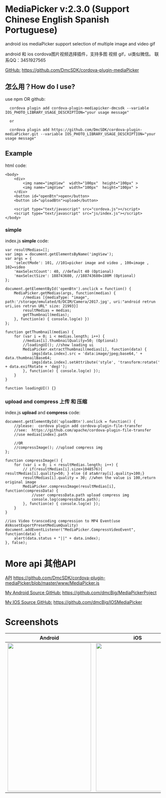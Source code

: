 # MediaPicker v:2.3.0  (Support Chinese English Spanish Portuguese)

android ios mediaPicker support  selection of multiple image and video gif</br>

android 和 ios cordova图片视频选择插件，支持多图 视频 gif，ui类似微信。 联系QQ：3451927565</br>

[GitHub:](https://github.com/DmcSDK/cordova-plugin-mediaPicker) https://github.com/DmcSDK/cordova-plugin-mediaPicker</br>

怎么用？How do I use?
-------------------

use npm OR github:

```
  cordova plugin add cordova-plugin-mediapicker-dmcsdk --variable IOS_PHOTO_LIBRARY_USAGE_DESCRIPTION="your usage message"

  or

  cordova plugin add https://github.com/DmcSDK/cordova-plugin-mediaPicker.git --variable IOS_PHOTO_LIBRARY_USAGE_DESCRIPTION="your usage message"
```

## Example
html code:

    <body>
        <div>
            <img name="imgView"  width="100px"  height="100px" >
            <img name="imgView"  width="100px"  height="100px" >
        </div>
        <button id="openBtn">open</button>
        <button id="uploadBtn">upload</button>

        <script type="text/javascript" src="cordova.js"></script>
        <script type="text/javascript" src="js/index.js"></script>
    </body>

### simple
index.js **simple** code: 
```
var resultMedias=[];
var imgs = document.getElementsByName('imgView');
var args = {
    'selectMode': 101, //101=picker image and video , 100=image , 102=video
    'maxSelectCount': 40, //default 40 (Optional)
    'maxSelectSize': 188743680, //188743680=180M (Optional)
};

document.getElementById('openBtn').onclick = function() {
    MediaPicker.getMedias(args, function(medias) {
        //medias [{mediaType: "image", path:'/storage/emulated/0/DCIM/Camera/2017.jpg', uri:"android retrun uri,ios retrun URL" size: 21993}]
        resultMedias = medias;
        getThumbnail(medias);
    }, function(e) { console.log(e) })
};

function getThumbnail(medias) {
    for (var i = 0; i < medias.length; i++) {
        //medias[i].thumbnailQuality=50; (Optional)
        //loadingUI(); //show loading ui
        MediaPicker.extractThumbnail(medias[i], function(data) {
            imgs[data.index].src = 'data:image/jpeg;base64,' + data.thumbnailBase64;
            imgs[data.index].setAttribute('style', 'transform:rotate(' + data.exifRotate + 'deg)');
        }, function(e) { console.log(e) });
    }
}

function loadingUI() {}
```    

### upload and compress 上传 和 压缩
index.js **upload** and **compress** code:
```
document.getElementById('uploadBtn').onclick = function() {
    //please:  cordova plugin add cordova-plugin-file-transfer
    //see:  https://github.com/apache/cordova-plugin-file-transfer
    //use medias[index].path

    //OR
    //compressImage(); //upload compress img
};

function compressImage() {
    for (var i = 0; i < resultMedias.length; i++) {
        // if(resultMedias[i].size>1048576){ resultMedias[i].quality=50; } else {d ataArray[i].quality=100;}
        resultMedias[i].quality = 30; //when the value is 100,return original image
        MediaPicker.compressImage(resultMedias[i], function(compressData) {
            //user compressData.path upload compress img
            console.log(compressData.path);
        }, function(e) { console.log(e) });
    }
}

//ios Video transcoding compression to MP4 Event(use AVAssetExportPresetMediumQuality)
document.addEventListener("MediaPicker.CompressVideoEvent", function(data) {
    alert(data.status + "||" + data.index);
}, false);
```    

# More api 其他API
[API](https://github.com/DmcSDK/cordova-plugin-mediaPicker/blob/master/www/MediaPicker.js) https://github.com/DmcSDK/cordova-plugin-mediaPicker/blob/master/www/MediaPicker.js</br>

[My Android Source GitHub:](https://github.com/dmcBig/MediaPickerPoject) https://github.com/dmcBig/MediaPickerPoject</br>

[My IOS Source GitHub:](https://github.com/dmcBig/IOSMediaPicker) https://github.com/dmcBig/IOSMediaPicker</br>

# Screenshots

| Android         | iOS          |
|:---------------:|:------------:|
| <img src="https://raw.githubusercontent.com/DmcSDK/cordova-plugin-mediaPicker/master/www/demo/Screenshots1.png" width="270px" height="480"> | <img src="https://raw.githubusercontent.com/DmcSDK/cordova-plugin-mediaPicker/master/www/demo/ios.png" width="270px" height="480"> |



